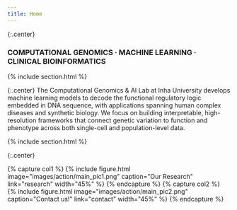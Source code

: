 ```yaml
---
title: Home
---
```


{:.center}
### COMPUTATIONAL GENOMICS · MACHINE LEARNING · CLINICAL BIOINFORMATICS

{% include section.html %}

{:.center}
The Computational Genomics & AI Lab at Inha University develops machine learning models to decode the functional regulatory logic embedded in DNA sequence, with applications spanning human complex diseases and synthetic biology. We focus on building interpretable, high-resolution frameworks that connect genetic variation to function and phenotype across both single-cell and population-level data.

{% include section.html %}

{:.center}

{% capture col1 %}
{% include figure.html image="images/action/main_pic1.png" caption="Our Research" link="research" width="45%" %}
{% endcapture %}
{% capture col2 %}
{% include figure.html image="images/action/main_pic2.png" caption="Contact us!" link="contact" width="45%" %}
{% endcapture %}
